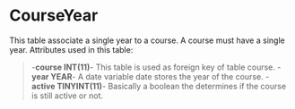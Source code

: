 CourseYear
===========
This table associate a single year to a course. A course must have a single year.
Attributes used in this table:
>-**course INT(11)**- This table is used as foreign key of table course.
>-**year YEAR**- A date variable date stores the year of the course.
>-**active TINYINT(11)**- Basically a boolean the determines if the course is still active or not.